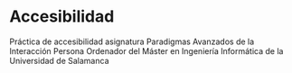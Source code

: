 # Accesibilidad
Práctica de accesibilidad asignatura Paradigmas Avanzados de la Interacción Persona Ordenador del Máster en Ingeniería Informática de la Universidad de Salamanca
